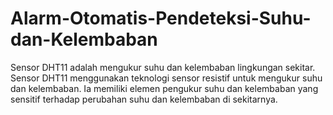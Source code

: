 # Alarm-Otomatis-Pendeteksi-Suhu-dan-Kelembaban
Sensor DHT11 adalah mengukur suhu dan kelembaban lingkungan sekitar. Sensor DHT11 menggunakan teknologi sensor resistif untuk mengukur suhu dan kelembaban. Ia memiliki elemen pengukur suhu dan kelembaban yang sensitif terhadap perubahan suhu dan kelembaban di sekitarnya.

